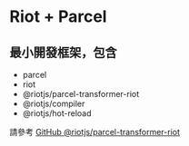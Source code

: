 # Riot + Parcel
## 最小開發框架，包含
- parcel
- riot 
- @riotjs/parcel-transformer-riot 
- @riotjs/compiler
- @riotjs/hot-reload

請參考 [GitHub @riotjs/parcel-transformer-riot](https://github.com/riot/parcel-transformer-riot)












